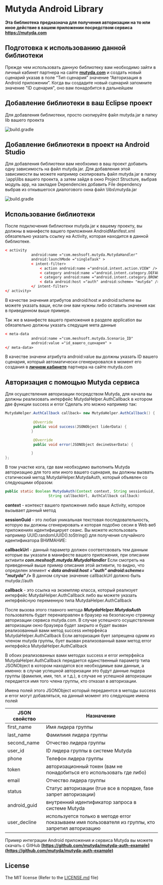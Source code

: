 # Mutyda Android Library
**Эта библиотека предназнача для получения авторизации на то или иное действие в вашем приложении посредством сервиса https://mutyda.com**

Подготовка к использованию данной библиотеки
----------
Прежде чем использовать данную библиотеку вам необходимо зайти в личный кабинет партнера на сайте  **[mutyda.com](https://mutyda.com/pcabinet.aspx)** и создать новый сценарий указав в поле “Тип сценария” значение “Авторизация в Android приложении”. Когда вы создадите новый сценарий запомните значение "ID сценария", оно вам понадобится в дальнейшем

Добавление библиотеки в ваш Eclipse проект
-----------
Для добавления библиотеки, просто скопируйте файл  mutyda.jar в папку lib  вашего проекта

![build.gradle](https://mutyda.com/images/for-git/a1.png "build.gradle")

Добавление библиотеки в проект на Android Studio
-----------
Для добавления библиотеки вам необхоимо в ваш проект добавить одну зависимость на файл mutyda.jar. Для добавления этой зависимости вы можете например скопировать файл mutyda.jar в папку .\app\libs вашего проекта, а затем зайдя в окно Project Structure, выбрав модуль app, на закладке Dependencies добавить File dependency выбрав из откывшегося диалогового окна файл \libs\mutyda.jar

![build.gradle](https://mutyda.com/images/for-git/a2.png "build.gradle")

Использование библиотеки
-----------
После подключения библиотеки mutyda.jar к вашему проекту, вы должны в манифесте вашего приложения AndroidManifest.xml обязательно указать ссылку на Activity, которая находится в данной библиотеке.

```xml
< activity
            android:name ="com.meshsoft.mutyda.MutydaHandler"
            android:launchMode ="singleTask" >
            < intent-filter>
                < action android:name ="android.intent.action.VIEW" />
                < category android:name ="android.intent.category.DEFAULT" />
                < category android:name ="android.intent.category.BROWSABLE" />
                < data android:host ="auth" android:scheme= "mutyda" />
            </ intent-filter>
</ activity>
```

В качестве значения атрибутов android:host и android:scheme вы можете указать ваши, если они вам нужны либо оставить значения как в приведенном выше примере.

Так же в манифесте вашего приложения в разделе application вы обязательно должны указать следущие мета данные

```xml
< meta-data
            android:name ="com.meshsoft.mutyda.Scenario_ID"
            android:value ="id_вашего_сценария" >
</ meta-data>
```

В качестве значени атрибута android:value  вы должны указать ID вашего сценария, который автоматически сгенерировался в момент его создания в **[личном кабинете](https://mutyda.com/pcabinet.aspx)** партнера на сайте mutyda.com

Авторизация с помощью Mutyda сервиса
-----------

Для осуществления авторизации посредством Mutyda,  для начала вы должны реализовать интерфейс MutydaHelper.AuthCallback в котором две функции success и error Сделать это можно например так:

```java
MutydaHelper.AuthCallback callback= new MutydaHelper.AuthCallback() {
            
             @Override
             public void success(JSONObject liderData) {
            }

             @Override
             public void error(JSONObject decineUserData) {

            }
};
```

В том участке кога, где вам необходимо выполнить Mutyda авторизацию для того или иного вашего сценария, вы должны вызвать статический метод MutydaHelper.MutydaAuth, который объявлен со следующими образом:

```java
public static Boolean MutydaAuth(Context context, String sessionGuid,
					String callbackUrl, AuthCallback callback)
```

**context** -  контекст вашего приложения либо ваше Activity, которое вызывает данный метод

**sessionGuid** - это любая уникальная текстовая последовательность, которую вы должны сгенерировать и которая подобно сесии в Web веб приложениях идентифицирует сеанс. Вы можете использовать например UUID.randomUUID().toString() для получения случайного идентификатора
ВНИМАНИЕ:

**callbackUrl** - данный параметр должен соответсвовать тем данным которые вы указали в манифесте вашего приложения, при описании активити ***com.meshsoft.mutyda.MutydaHandler***
Если смотреть на приведенный выше пример описания этой активити, то видно, что определен элемент ***< data android:host ="auth" android:scheme= "mutyda" />***
В данном случае значение callbackUrl должно быть mutyda://auth

**callback** - это ссылка на экземпляр класса, который реализует интерфейс MutydaHelper.AuthCallback либо вы можете указать интерфейсную переменную типа MutydaHelper.AuthCallback

После вызова этого главного метода ***MutydaHelper.MutydaAuth*** пользователь будет перенаправлен в браузер на безопасную страницу авторизации сервиса mutyda.com. В случае успешного осуществления авторизации окно браузера будет закрыто и будет вызван реализованный вами метод success интерфейса MutydaHelper.AuthCallback Если авторизация бует запрещена одним из членом mutyda группы, бует вызван  реализованный вами метод error интерфейса MutydaHelper.AuthCallback 

В обоих реализованных вами методах success и error интерфейса MutydaHelper.AuthCallback передается единственный параметр типа JSONObject в котором находятся все необходимые вам данные, а именно: в случае успешной авторизации это будут данные лидера группы (фамилия, имя, тел. и т.д.), в случае не успешной авторизации передается имя того члена группы, кто отказал в авторизации. 

Имена полей этого JSONObject который передаентся в методы success и error могут добавляться, на данный момент это следующие имена полей

JSON свойство | Назначение |
--- | --- |
first_name | Имя лидера группы |
last_name | Фамилиия лидера группы |
second_name | Отчество лидера группы |
user_id|ID лидера группы в системе Mutyda  |
phone|Телефон лидера группы  |
token|авторизационный токен (вам не понадобиться его использовать где либо)  |
email|Отчество лидера группы  |
status|Статус авторизации (true все в порядке, fase запрет авторизации)  |
android_guid|внутренний идентификатор запросa в системе Mutyda|
user_decline|используется только в методе error показываем имя пользователя из группы, кто запретил авторизацию  |

Пример интеграции Android приложения и сервиса Mutyda вы можете скачать с GitHub **[https://github.com/mutyda/mutyda-auth-example](https://github.com/mutyda/mutyda-auth-example)** 


## License

The MIT license (Refer to the [LICENSE.md][license] file)

 [license]: https://github.com/mutyda/android-library/blob/master/LICENSE.md
